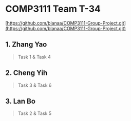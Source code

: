 # COMP3111 Team T-34
[https://github.com/blanaa/COMP3111-Group-Project.git](https://github.com/blanaa/COMP3111-Group-Project.git)
## 1. Zhang Yao
> Task 1 & Task 4
## 2. Cheng Yih
> Task 3 & Task 6
## 3. Lan Bo
> Task 2 & Task 5